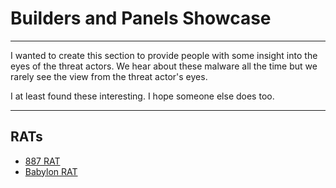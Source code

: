 # Builders and Panels Showcase

---

I wanted to create this section to provide people with some insight into the eyes of the threat actors. We hear about these malware all the time but we rarely see the view from the threat actor's eyes.

I at least found these interesting. I hope someone else does too.

---

## RATs
- [887 RAT](RATs/887rat.md)
- [Babylon RAT](RATs/babylonrat.md)
